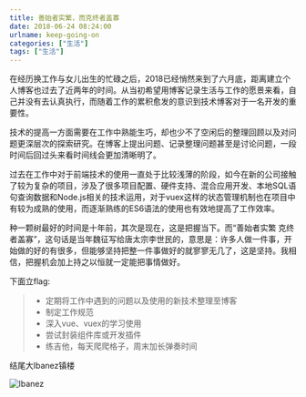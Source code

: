 ```yaml
---
title: 善始者实繁，而克终者盖寡
date: 2018-06-24 08:24:00
urlname: keep-going-on
categories: ["生活"]
tags: ["生活"]
---
```


在经历换工作与女儿出生的忙碌之后，2018已经悄然来到了六月底，距离建立个人博客也过去了近两年的时间。从当初希望用博客记录生活与工作的愿景来看，自己并没有去认真执行，而随着工作的累积愈发的意识到技术博客对于一名开发的重要性。

技术的提高一方面需要在工作中熟能生巧，却也少不了空闲后的整理回顾以及对问题更深层次的探索研究。在博客上提出问题、记录整理问题甚至是讨论问题，一段时间后回过头来看时间线会更加清晰明了。

过去在工作中对于前端技术的使用一直处于比较浅薄的阶段，如今在新的公司接触了较为复杂的项目，涉及了很多项目配置、硬件支持、混合应用开发、本地SQL语句查询数据和Node.js相关的技术运用，对于vuex这样的状态管理机制也在项目中有较为成熟的使用，而逐渐熟练的ES6语法的使用也有效地提高了工作效率。

种一颗树最好的时间是十年前，其次是现在，这是把握当下。而“善始者实繁 克终者盖寡”，这句话是当年魏征写给唐太宗李世民的，意思是：许多人做一件事，开始做的好的有很多，但能够坚持把整一件事做好的就寥寥无几了，这是坚持。我相信，把握机会加上持之以恒就一定能把事情做好。

下面立flag:

> * 定期将工作中遇到的问题以及使用的新技术整理至博客
> * 制定工作规范
> * 深入vue、vuex的学习使用
> * 尝试封装组件库或开发插件
> * 练吉他，每天爬爬格子，周末加长弹奏时间
 
结尾大Ibanez镇楼

![Ibanez](http://oerh3364g.bkt.clouddn.com/Ibanez)
